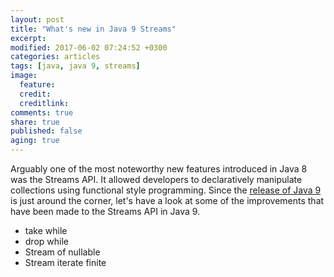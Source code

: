 ```yaml
---
layout: post
title: "What's new in Java 9 Streams"
excerpt:
modified: 2017-06-02 07:24:52 +0300
categories: articles
tags: [java, java 9, streams]
image:
  feature:
  credit:
  creditlink:
comments: true
share: true
published: false
aging: true
---
```


Arguably one of the most noteworthy new features introduced in Java 8 was the Streams API. It allowed developers to declaratively manipulate collections using functional style programming. Since the [release of Java 9](http://www.java9countdown.xyz/ "Countdown to Java 9 Release Date") is just around the corner, let's have a look at some of the improvements that have been made to the Streams API in Java 9.

* take while
* drop while
* Stream of nullable
* Stream iterate finite
